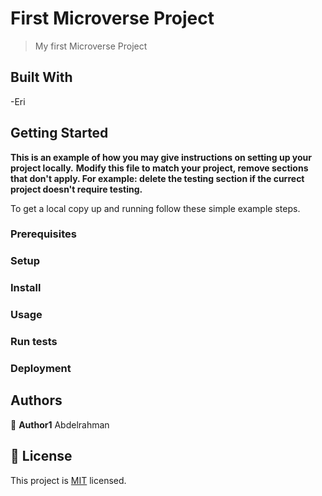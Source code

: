 

# First Microverse Project 

> My first Microverse Project





## Built With
-Eri




## Getting Started

**This is an example of how you may give instructions on setting up your project locally.**
**Modify this file to match your project, remove sections that don't apply. For example: delete the testing section if the currect project doesn't require testing.**


To get a local copy up and running follow these simple example steps.

### Prerequisites

### Setup

### Install

### Usage

### Run tests

### Deployment



## Authors

👤 **Author1**
Abdelrahman

## 📝 License

This project is [MIT](lic.url) licensed.